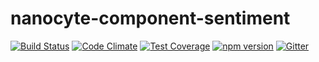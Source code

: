 # nanocyte-component-sentiment

[![Build Status](https://travis-ci.org/octoblu/nanocyte-component-sentiment.svg?branch=master)](https://travis-ci.org/octoblu/nanocyte-component-sentiment)
[![Code Climate](https://codeclimate.com/github/octoblu/nanocyte-component-sentiment/badges/gpa.svg)](https://codeclimate.com/github/octoblu/nanocyte-component-sentiment)
[![Test Coverage](https://codeclimate.com/github/octoblu/nanocyte-component-sentiment/badges/coverage.svg)](https://codeclimate.com/github/octoblu/nanocyte-component-sentiment)
[![npm version](https://badge.fury.io/js/nanocyte-component-sentiment.svg)](http://badge.fury.io/js/nanocyte-component-sentiment)
[![Gitter](https://badges.gitter.im/octoblu/help.svg)](https://gitter.im/octoblu/help)
